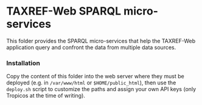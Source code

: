 # TAXREF-Web SPARQL micro-services

This folder provides the SPARQL micro-services that help the TAXREF-Web application query and confront the data from multiple data sources.

### Installation
Copy the content of this folder into the web server where they must be deployed (e.g. in ```/var/www/html``` or ```$HOME/public_html```), then use the ```deploy.sh``` script to customize the paths and assign your own API keys (only Tropicos at the time of writing).


